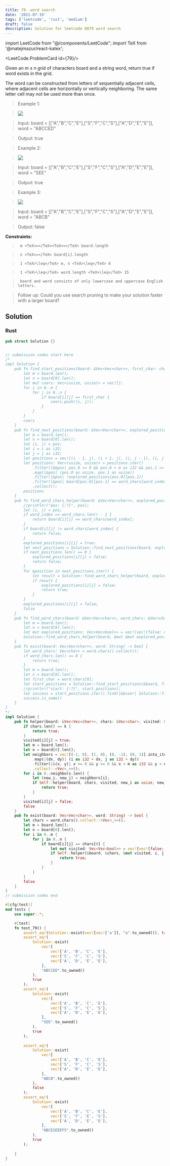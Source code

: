 ```yaml
---
title: 79. word search
date: '2021-07-19'
tags: ['leetcode', 'rust', 'medium']
draft: false
description: Solution for leetcode 0079 word search
---
```

import LeetCode from "@/components/LeetCode";
import TeX from '@matejmazur/react-katex';

<LeetCode.ProblemCard id={79}/>
 

  Given an m x n grid of characters board and a string word, return true if word exists in the grid.

  The word can be constructed from letters of sequentially adjacent cells, where adjacent cells are horizontally or vertically neighboring. The same letter cell may not be used more than once.

   

 >   Example 1:

 >   ![](https://assets.leetcode.com/uploads/2020/11/04/word2.jpg)

 >   Input: board <TeX>=</TeX> [["A","B","C","E"],["S","F","C","S"],["A","D","E","E"]], word <TeX>=</TeX> "ABCCED"

 >   Output: true

  

 >   Example 2:

 >   ![](https://assets.leetcode.com/uploads/2020/11/04/word-1.jpg)

 >   Input: board <TeX>=</TeX> [["A","B","C","E"],["S","F","C","S"],["A","D","E","E"]], word <TeX>=</TeX> "SEE"

 >   Output: true

  

 >   Example 3:

 >   ![](https://assets.leetcode.com/uploads/2020/10/15/word3.jpg)

 >   Input: board <TeX>=</TeX> [["A","B","C","E"],["S","F","C","S"],["A","D","E","E"]], word <TeX>=</TeX> "ABCB"

 >   Output: false

  

   

  **Constraints:**

  

 >   	m <TeX>=</TeX><TeX>=</TeX> board.length

 >   	n <TeX>=</TeX> board[i].length

 >   	1 <TeX>\leq</TeX> m, n <TeX>\leq</TeX> 6

 >   	1 <TeX>\leq</TeX> word.length <TeX>\leq</TeX> 15

 >   	board and word consists of only lowercase and uppercase English letters.

  

   

 >   Follow up: Could you use search pruning to make your solution faster with a larger board?


## Solution
### Rust
```rust
pub struct Solution {}


// submission codes start here
/*
impl Solution {
    pub fn find_start_positions(board: &Vec<Vec<char>>, first_char: char) -> Vec<(usize, usize)> {
        let m = board.len();
        let n = board[0].len();
        let mut coors: Vec<(usize, usize)> = vec![];
        for i in 0..m {
            for j in 0..n {
                if board[i][j] == first_char {
                    coors.push((i, j));
                }
            }
        } 
        coors
    }
    pub fn find_next_positions(board: &Vec<Vec<char>>, explored_positions: &mut Vec<Vec<bool>>, word_chars: &Vec<char>, word_index: usize, pos: (usize, usize)) -> Vec<(usize, usize)> {
        let m = board.len();
        let n = board[0].len();
        let (i, j) = pos;
        let i = i as i32;
        let j = j as i32;
        let positions = vec![(i - 1, j), (i + 1, j), (i, j - 1), (i, j + 1)];
        let positions: Vec<(usize, usize)> = positions.iter()
            .filter(|&&pos| pos.0 >= 0 && pos.0 < m as i32 && pos.1 >= 0 && pos.1 < n as i32)
            .map(|&pos| (pos.0 as usize, pos.1 as usize))
            .filter(|&pos| !explored_positions[pos.0][pos.1])
            .filter(|&pos| board[pos.0][pos.1] == word_chars[word_index + 1])
            .collect();
        positions
    }
    pub fn find_word_chars_helper(board: &Vec<Vec<char>>, explored_positions: &mut Vec<Vec<bool>>, word_chars: &Vec<char>, word_index: usize, pos: (usize, usize)) -> bool {
        //println!("pos: {:?}", pos);
        let (i, j) = pos;
        if word_index == word_chars.len() - 1 {
            return board[i][j] == word_chars[word_index];
        }
        if board[i][j] != word_chars[word_index] {
            return false;
        }
        explored_positions[i][j] = true;
        let next_positions = Solution::find_next_positions(board, explored_positions, word_chars, word_index, pos);
        if next_positions.len() == 0 {
            explored_positions[i][j] = false;
            return false;
        }
        for &position in next_positions.iter() {
            let result = Solution::find_word_chars_helper(board, explored_positions, word_chars, word_index + 1, position);
            if result {
                explored_positions[i][j] = false;
                return true;
            }
        }
        explored_positions[i][j] = false;
        false
    }
    pub fn find_word_chars(board: &Vec<Vec<char>>, word_chars: &Vec<char>, pos: (usize, usize)) -> bool {
        let m = board.len();
        let n = board[0].len();
        let mut explored_positions: Vec<Vec<bool>> = vec![vec![false; n]; m];
        Solution::find_word_chars_helper(board, &mut &mut explored_positions, word_chars, 0, pos)
    }
    pub fn exist(board: Vec<Vec<char>>, word: String) -> bool {
        let word_chars: Vec<char> = word.chars().collect();
        if word_chars.len() == 0 {
            return true;
        }
        let m = board.len();
        let n = board[0].len();
        let first_char = word_chars[0];
        let start_positions = Solution::find_start_positions(&board, first_char);
        //println!("start: {:?}", start_positions);
        let success = start_positions.iter().find(|&&coor| Solution::find_word_chars(&board, &word_chars, coor));
        success.is_some()
    }
}
*/
impl Solution {
    pub fn helper(board: &Vec<Vec<char>>, chars: &Vec<char>, visited: &mut Vec<Vec<bool>>, i: usize, j: usize, k: usize) -> bool {
        if chars.len() == k {
            return true;
        }
        visited[i][j] = true;
        let m = board.len();
        let n = board[0].len();        
        let neighbors = vec![(-1, 0), (1, 0), (0, -1), (0, 1)].into_iter()
            .map(|(dx, dy)| (i as i32 + dx, j as i32 + dy))
            .filter(|&(x, y)| x >= 0 && y >= 0 && x < m as i32 && y < n as i32 && board[x as usize][y as usize] == chars[k] && !visited[x as usize][y as usize])
            .collect::<Vec<_>>();
        for i in 0..neighbors.len() {
            let (new_i, new_j) = neighbors[i];
            if Self::helper(board, chars, visited, new_i as usize, new_j as usize, k + 1) {
                return true;
            }
        }
        visited[i][j] = false;
        false
    }
    pub fn exist(board: Vec<Vec<char>>, word: String) -> bool {
        let chars = word.chars().collect::<Vec<_>>();
        let m = board.len();
        let n = board[0].len();
        for i in 0..m {
            for j in 0..n {
                if board[i][j] == chars[0] {
                    let mut visited: Vec<Vec<bool>> = vec![vec![false; n]; m];
                    if Self::helper(&board, &chars, &mut visited, i, j, 1) {
                        return true;
                    }
                }
            }
        }
        false
    }
}
// submission codes end

#[cfg(test)]
mod tests {
    use super::*;

    #[test]
    fn test_79() {
        assert_eq!(Solution::exist(vec![vec!['a']], "a".to_owned()), true);
        assert_eq!(
            Solution::exist(
                vec![
                    vec!['A', 'B', 'C', 'E'],
                    vec!['S', 'F', 'C', 'S'],
                    vec!['A', 'D', 'E', 'E'],
                ],
                "ABCCED".to_owned()
            ),
            true
        );
        assert_eq!(
            Solution::exist(
                vec![
                    vec!['A', 'B', 'C', 'E'],
                    vec!['S', 'F', 'C', 'S'],
                    vec!['A', 'D', 'E', 'E'],
                ],
                "SEE".to_owned()
            ),
            true
        );
        
        assert_eq!(
            Solution::exist(
                vec![
                    vec!['A', 'B', 'C', 'E'],
                    vec!['S', 'F', 'C', 'S'],
                    vec!['A', 'D', 'E', 'E'],
                ],
                "ABCB".to_owned()
            ),
            false
        );
        assert_eq!(
            Solution::exist(
                vec![
                    vec!['A', 'B', 'C', 'E'],
                    vec!['S', 'F', 'E', 'S'],
                    vec!['A', 'D', 'E', 'E'],
                ],
                "ABCESEEEFS".to_owned()
            ),
            true
        );
        
    }
}

```
